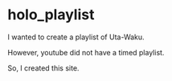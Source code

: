 # holo_playlist

I wanted to create a playlist of Uta-Waku.

However, youtube did not have a timed playlist.

So, I created this site.
